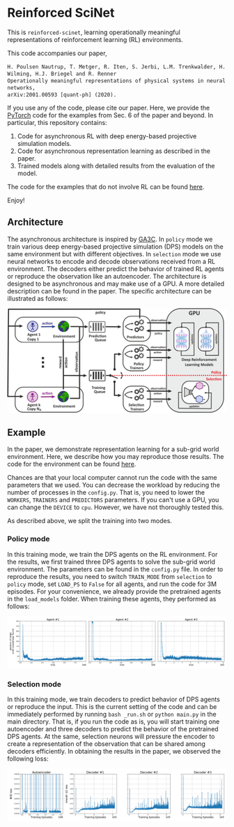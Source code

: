 # Reinforced SciNet

This is `reinforced-scinet`, learning operationally meaningful representations of 
reinforcement learning (RL) environments.

This code accompanies our paper,

    H. Poulsen Nautrup, T. Metger, R. Iten, S. Jerbi, L.M. Trenkwalder, H. Wilming, H.J. Briegel and R. Renner
    Operationally meaningful representations of physical systems in neural networks,
    arXiv:2001.00593 [quant-ph] (2020).

If you use any of the code, please cite our paper.
Here, we provide the [PyTorch](https://pytorch.org/) code for the examples from Sec. 6 of the paper and beyond. 
In particular, this repository contains:

1. Code for asynchronous RL with deep energy-based projective simulation models.
2. Code for asynchronous representation learning as described in the paper.
3. Trained models along with detailed results from the evaluation of the model.

The code for the examples that do not involve RL can be found 
[here](https://github.com/tonymetger/communicating_scinet). 

Enjoy!


## Architecture

The asynchronous architecture is inspired by [GA3C](https://github.com/NVlabs/GA3C). 
In `policy` mode we train various deep energy-based projective simulation (DPS) models on the same environment 
but with different objectives.
In `selection` mode we use neural networks to encode and decode observations received from a RL environment.
The decoders either predict the behavior of trained RL agents or reproduce the observation like an autoencoder.
The architecture is designed to be asynchronous and may make use of a GPU. A more detailed description can be found 
in the paper.
The specific architecture can be illustrated as follows:

![Asynchronous RL](assets/images/rl_architecture_gpu.png)

## Example

In the paper, we demonstrate representation learning for a sub-grid world environment. 
Here, we describe how you may reproduce those results.
The code for the environment can be found [here](https://github.com/HendrikPN/gym-subgridworld/).

Chances are that your local computer cannot run the code with the same parameters that we used. 
You can decrease the workload by reducing the number of  processes in the `config.py`.
That is, you need to lower the `WORKERS`, `TRAINERS` and `PREDICTORS` parameters.
If you can't use a GPU, you can change the `DEVICE` to `cpu`. However, we have not thoroughly tested this.

As described above, we split the training into two modes.

### Policy mode

In this training mode, we train the DPS agents on the RL environment.
For the results, we first trained three DPS agents to solve the sub-grid world environment. 
The parameters can be found in the `config.py` file. In order to reproduce the results, you need to switch `TRAIN_MODE` 
from `selection` to `policy` mode, set `LOAD_PS` to `False` for all agents, and run the code for 3M episodes.
For your convenience, we already provide the pretrained agents in the `load_models` folder. When training these agents,
they performed as follows:

![Results RL](assets/images/results_rl.png)

### Selection mode

In this training mode, we train decoders to predict behavior of DPS agents or reproduce the input.
This is the current setting of the code and can be immediately performed by running `bash _run.sh` or `python main.py`
in the main directory.
That is, if you run the code as is, you will start training one autoencoder and three decoders to predict the behavior 
of the pretrained DPS agents. 
At the same, selection neurons will pressure the encoder to create a representation of the observation that can be 
shared among decoders efficiently.
In obtaining the results in the paper, we observed the following loss:

![Results Loss](assets/images/results_loss.png)
